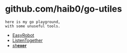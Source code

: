# github.com/haib0/go-utiles

```
here is my go playground,
with some unuseful tools.
```

- [EasyRobot](./easyrobot)
- [ListenTogether](./listentogether)
- [*sh***exer**](./shexer)
